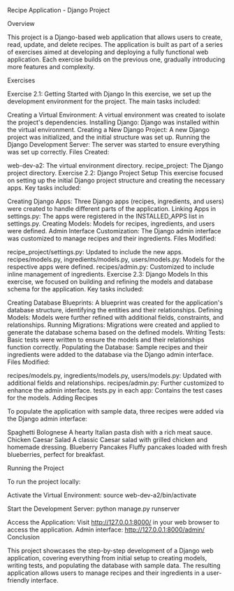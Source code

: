 Recipe Application - Django Project

Overview

This project is a Django-based web application that allows users to create, read, update, and delete recipes. The application is built as part of a series of exercises aimed at developing and deploying a fully functional web application. Each exercise builds on the previous one, gradually introducing more features and complexity.

Exercises

Exercise 2.1: Getting Started with Django
In this exercise, we set up the development environment for the project. The main tasks included:

Creating a Virtual Environment: A virtual environment was created to isolate the project's dependencies.
Installing Django: Django was installed within the virtual environment.
Creating a New Django Project: A new Django project was initialized, and the initial structure was set up.
Running the Django Development Server: The server was started to ensure everything was set up correctly.
Files Created:

web-dev-a2: The virtual environment directory.
recipe_project: The Django project directory.
Exercise 2.2: Django Project Setup
This exercise focused on setting up the initial Django project structure and creating the necessary apps. Key tasks included:

Creating Django Apps: Three Django apps (recipes, ingredients, and users) were created to handle different parts of the application.
Linking Apps in settings.py: The apps were registered in the INSTALLED_APPS list in settings.py.
Creating Models: Models for recipes, ingredients, and users were defined.
Admin Interface Customization: The Django admin interface was customized to manage recipes and their ingredients.
Files Modified:

recipe_project/settings.py: Updated to include the new apps.
recipes/models.py, ingredients/models.py, users/models.py: Models for the respective apps were defined.
recipes/admin.py: Customized to include inline management of ingredients.
Exercise 2.3: Django Models
In this exercise, we focused on building and refining the models and database schema for the application. Key tasks included:

Creating Database Blueprints: A blueprint was created for the application's database structure, identifying the entities and their relationships.
Defining Models: Models were further refined with additional fields, constraints, and relationships.
Running Migrations: Migrations were created and applied to generate the database schema based on the defined models.
Writing Tests: Basic tests were written to ensure the models and their relationships function correctly.
Populating the Database: Sample recipes and their ingredients were added to the database via the Django admin interface.
Files Modified:

recipes/models.py, ingredients/models.py, users/models.py: Updated with additional fields and relationships.
recipes/admin.py: Further customized to enhance the admin interface.
tests.py in each app: Contains the test cases for the models.
Adding Recipes

To populate the application with sample data, three recipes were added via the Django admin interface:

Spaghetti Bolognese
A hearty Italian pasta dish with a rich meat sauce.
Chicken Caesar Salad
A classic Caesar salad with grilled chicken and homemade dressing.
Blueberry Pancakes
Fluffy pancakes loaded with fresh blueberries, perfect for breakfast.

Running the Project

To run the project locally:

Activate the Virtual Environment:
source web-dev-a2/bin/activate

Start the Development Server:
python manage.py runserver

Access the Application:
Visit http://127.0.0.1:8000/ in your web browser to access the application.
Admin interface: http://127.0.0.1:8000/admin/
Conclusion

This project showcases the step-by-step development of a Django web application, covering everything from initial setup to creating models, writing tests, and populating the database with sample data. The resulting application allows users to manage recipes and their ingredients in a user-friendly interface.
